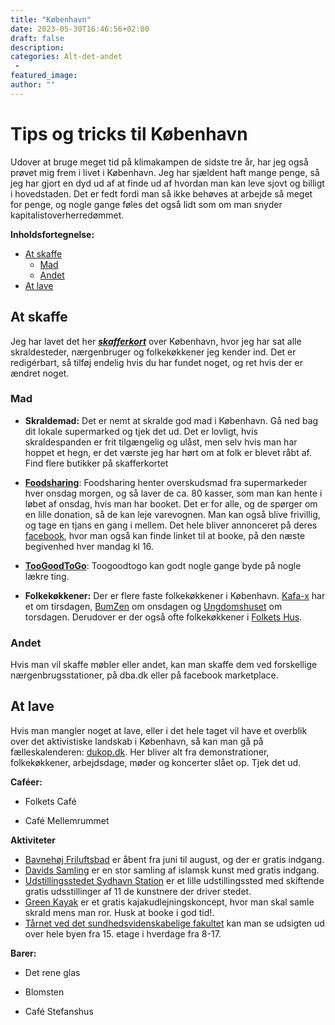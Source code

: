 ```yaml
---
title: "København"
date: 2023-05-30T16:46:56+02:00
draft: false
description:
categories: Alt-det-andet
 -
featured_image:
author: ""
---
```

# Tips og tricks til København <!-- omit in toc -->
Udover at bruge meget tid på klimakampen de sidste tre år, har jeg også prøvet mig frem i livet i København. Jeg har sjældent haft mange penge, så jeg har gjort en dyd ud af at finde ud af hvordan man kan leve sjovt og billigt i hovedstaden. Det er fedt fordi man så ikke behøves at arbejde så meget for penge, og nogle gange føles det også lidt som om man snyder kapitalistoverherredømmet. 

**Inholdsfortegnelse:**
- [At skaffe](#at-skaffe)
  - [Mad](#mad)
  - [Andet](#andet)
- [At lave](#at-lave)

## At skaffe

Jeg har lavet det her [***skafferkort***](https://umap.openstreetmap.fr/da/map/hyskenstrde-skafferkort_551986#13/55.6894/12.5561) over København, hvor jeg har sat alle skraldesteder, nærgenbruger og folkekøkkener jeg kender ind. Det er redigérbart, så tilføj endelig hvis du har fundet noget, og ret hvis der er ændret noget.

### Mad

- **Skraldemad:** Det er nemt at skralde god mad i København. Gå ned bag dit lokale supermarked og tjek det ud. Det er lovligt, hvis skraldespanden er frit tilgængelig og ulåst, men selv hvis man har hoppet et hegn, er det værste jeg har hørt om at folk er blevet råbt af. Find flere butikker på skafferkortet

- [**Foodsharing**](https://foodsharingcph.org/): Foodsharing henter overskudsmad fra supermarkeder hver onsdag morgen, og så laver de ca. 80 kasser, som man kan hente i løbet af onsdag, hvis man har booket. Det er for alle, og de spørger om en lille donation, så de kan leje varevognen. Man kan også blive frivillig, og tage en tjans en gang i mellem. Det hele bliver annonceret på deres [facebook](https://www.facebook.com/FoodsharingCopenhagen), hvor man også kan finde linket til at booke, på den næste begivenhed hver mandag kl 16.

- [**TooGoodToGo**](https://TooGoodToGo.com): Toogoodtogo kan godt nogle gange byde på nogle lækre ting.

- **Folkekøkkener:** Der er flere faste folkekøkkener i København. [Kafa-x](https://www.facebook.com/groups/174659825958018/) har et om tirsdagen, [BumZen](https://radikal.social/@bumzen) om onsdagen og [Ungdomshuset](https://ungdomshuset.dk/) om torsdagen. Derudover er der også ofte folkekøkkener i [Folkets Hus](http://www.folketshus.dk/).

### Andet

Hvis man vil skaffe møbler eller andet, kan man skaffe dem ved forskellige nærgenbrugsstationer, på dba.dk eller på facebook marketplace.

## At lave

Hvis man mangler noget at lave, eller i det hele taget vil have et overblik over det aktivistiske landskab i København, så kan man gå på fælleskalenderen: [dukop.dk](https://dukop.dk). Her bliver alt fra demonstrationer, folkekøkkener, arbejdsdage, møder og koncerter slået op. Tjek det ud.

**Caféer:**

- Folkets Café

- Café Mellemrummet

**Aktiviteter**
- [Bavnehøj Friluftsbad](https://svoemkbh.kk.dk/svoemmeanlaeg/friluftsbade/bavnehoej-friluftsbad) er åbent fra juni til august, og der er gratis indgang.
- [Davids Samling](https://www.davidmus.dk/) er en stor samling af islamsk kunst med gratis indgang.
- [Udstillingsstedet Sydhavn Station](https://sydhavnstation.info/) er et lille udstillingssted med skiftende gratis udsstillinger af 11 de kunstnere der driver stedet.
- [Green Kayak](https://bookings.greenkayak.org/step-1-select-a-country) er et gratis kajakudlejningskoncept, hvor man skal samle skrald mens man ror. Husk at booke i god tid!.
- [Tårnet ved det sundhedsvidenskabelige fakultet](https://sund.ku.dk/besoeg/maersktaarnet/) kan man se udsigten ud over hele byen fra 15. etage i hverdage fra 8-17.

**Barer:**

- Det rene glas

- Blomsten

- Café Stefanshus